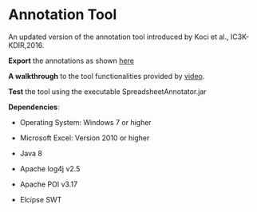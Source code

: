 # Annotation Tool
An updated version of the annotation tool introduced by Koci et al., IC3K-KDIR,2016.

**Export** the annotations as shown [here](https://github.com/ddenron/annotations_exporter)

**A walkthrough** to the tool functionalities provided by [video](https://www.youtube.com/watch?v=uU1wozgjsa0).

**Test** the tool using the executable SpreadsheetAnnotator.jar

**Dependencies**: 
* Operating System: Windows 7 or higher
* Microsoft Excel: Version 2010 or higher

* Java 8
* Apache log4j v2.5
* Apache POI v3.17
* Elcipse SWT

